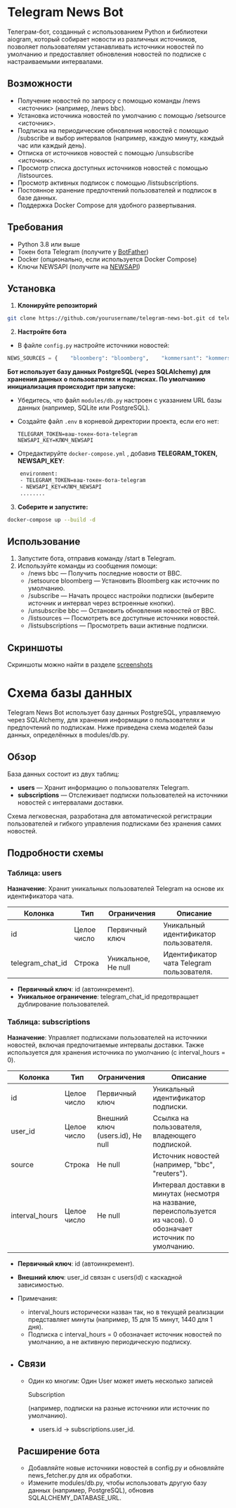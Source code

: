 # Telegram News Bot

Телеграм-бот, созданный с использованием Python и библиотеки aiogram, который собирает новости из различных источников, позволяет пользователям устанавливать источники новостей по умолчанию и предоставляет обновления новостей по подписке с настраиваемыми интервалами.

## Возможности

- Получение новостей по запросу с помощью команды /news <источник> (например, /news bbc).
- Установка источника новостей по умолчанию с помощью /setsource <источник>.
- Подписка на периодические обновления новостей с помощью /subscribe и выбор интервалов (например, каждую минуту, каждый час или каждый день).
- Отписка от источников новостей с помощью /unsubscribe <источник>.
- Просмотр списка доступных источников новостей с помощью /listsources.
- Просмотр активных подписок с помощью /listsubscriptions.
- Постоянное хранение предпочтений пользователей и подписок в базе данных.
- Поддержка Docker Compose для удобного развертывания.

## Требования

- Python 3.8 или выше
- Токен бота Telegram (получите у [BotFather](https://t.me/BotFather))
- Docker (опционально, если используется Docker Compose)
- Ключи NEWSAPI (получите на [NEWSAPI](https://newsapi.org/))

## Установка

1. **Клонируйте репозиторий**

```bash
git clone https://github.com/yourusername/telegram-news-bot.git cd telegram-news-bot
```

2. **Настройте бота**

- В файле `config.py` настройте источники новостей:

```python
NEWS_SOURCES = {    "bloomberg": "bloomberg",    "kommersant": "kommersant",    "reuters": "reuters",    "bbc": "bbc-news"  # Соответствует идентификаторам источников NewsAPI }
```

**Бот использует базу данных PostgreSQL (через SQLAlchemy) для хранения данных о пользователях и подписках. По умолчанию инициализация происходит при запуске:**

- Убедитесь, что файл `modules/db.py` настроен с указанием URL базы данных (например, SQLite или PostgreSQL).

- Создайте файл `.env` в корневой директории проекта, если его нет:

  ```text
  TELEGRAM_TOKEN=ваш-токен-бота-telegram
  NEWSAPI_KEY=КЛЮЧ_NEWSAPI
  ```

- Отредактируйте `docker-compose.yml` , добавив **TELEGRAM_TOKEN, NEWSAPI_KEY**:

```dockerfile
    environment:
    - TELEGRAM_TOKEN=ваш-токен-бота-telegram   
    - NEWSAPI_KEY=КЛЮЧ_NEWSAPI
    ........
```

3. **Соберите и запустите:**

```bash
docker-compose up --build -d
```

## Использование

1. Запустите бота, отправив команду /start в Telegram.
2. Используйте команды из сообщения помощи:
   - /news bbc — Получить последние новости от BBC.
   - /setsource bloomberg — Установить Bloomberg как источник по умолчанию.
   - /subscribe — Начать процесс настройки подписки (выберите источник и интервал через встроенные кнопки).
   - /unsubscribe bbc — Остановить обновления новостей от BBC.
   - /listsources — Посмотреть все доступные источники новостей.
   - /listsubscriptions — Просмотреть ваши активные подписки.

## Скриншоты

Скриншоты можно найти в разделе [screenshots](/screenshots)

# Схема базы данных

Telegram News Bot использует базу данных PostgreSQL, управляемую через SQLAlchemy, для хранения информации о пользователях и предпочтений по подпискам. Ниже приведена схема моделей базы данных, определённых в modules/db.py.

## Обзор

База данных состоит из двух таблиц:

- **users** — Хранит информацию о пользователях Telegram.
- **subscriptions** — Отслеживает подписки пользователей на источники новостей с интервалами доставки.

Схема легковесная, разработана для автоматической регистрации пользователей и гибкого управления подписками без хранения самих новостей.

## Подробности схемы

### Таблица: users

**Назначение**: Хранит уникальных пользователей Telegram на основе их идентификатора чата.

| Колонка          | Тип         | Ограничения         | Описание                                  |
| ---------------- | ----------- | ------------------- | ----------------------------------------- |
| id               | Целое число | Первичный ключ      | Уникальный идентификатор пользователя.    |
| telegram_chat_id | Строка      | Уникальное, Не null | Идентификатор чата Telegram пользователя. |

- **Первичный ключ**: id (автоинкремент).
- **Уникальное ограничение**: telegram_chat_id предотвращает дублирование пользователей.

### Таблица: subscriptions

**Назначение**: Управляет подписками пользователей на источники новостей, включая предпочитаемые интервалы доставки. Также используется для хранения источника по умолчанию (с interval_hours = 0).

| Колонка        | Тип         | Ограничения                      | Описание                                                     |
| -------------- | ----------- | -------------------------------- | ------------------------------------------------------------ |
| id             | Целое число | Первичный ключ                   | Уникальный идентификатор подписки.                           |
| user_id        | Целое число | Внешний ключ (users.id), Не null | Ссылка на пользователя, владеющего подпиской.                |
| source         | Строка      | Не null                          | Источник новостей (например, "bbc", "reuters").              |
| interval_hours | Целое число | Не null                          | Интервал доставки в минутах (несмотря на название, переиспользуется из часов). 0 обозначает источник по умолчанию. |

- **Первичный ключ**: id (автоинкремент).
- **Внешний ключ**: user_id связан с users(id) с каскадной зависимостью.
- Примечания:
  - interval_hours исторически назван так, но в текущей реализации представляет минуты (например, 15 для 15 минут, 1440 для 1 дня).
  - Подписка с interval_hours = 0 обозначает источник новостей по умолчанию, а не активную периодическую подписку.

- ## Связи

  - Один ко многим: Один User может иметь несколько записей 

    Subscription

     (например, подписки на разные источники или источник по умолчанию).

    - users.id → subscriptions.user_id.

  ## Расширение бота

  - Добавляйте новые источники новостей в config.py и обновляйте news_fetcher.py для их обработки.
  - Измените modules/db.py, чтобы использовать другую базу данных (например, PostgreSQL), обновив SQLALCHEMY_DATABASE_URL.
